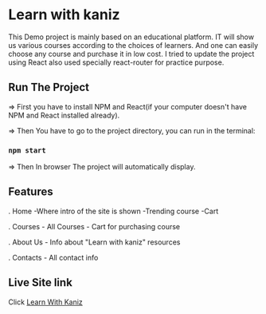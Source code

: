 # Learn with kaniz 

This Demo project is mainly based on an educational platform. IT will show us various courses according to the choices of learners. And one can easily choose any course and purchase it in low cost. I tried to update the project using React also used specially react-router for practice purpose.

## Run The Project
=> First you have to install NPM and React(if your computer doesn't have NPM and React installed already).

=> Then You have to go to the project directory, you can run in the terminal:

### `npm start`

=> Then In browser The project will automatically display.

## Features

. Home 
      -Where intro of the site is shown
      -Trending course
      -Cart
      

. Courses
       - All Courses
       - Cart for purchasing course

. About Us
       - Info about "Learn with kaniz" resources

. Contacts
       - All contact info
     


## Live Site link

Click [Learn With Kaniz](https://learn-with-kaniz.netlify.app/)
